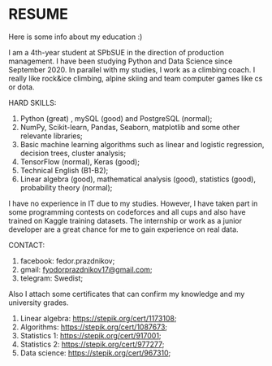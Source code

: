 # RESUME
Here is some info about my education :)

I am a 4th-year student at SPbSUE in the direction of production management. I have been studying Python and Data Science since September 2020. In parallel with my studies, I work as a climbing coach. I really like rock&ice climbing, alpine skiing and team computer games like cs or dota.

HARD SKILLS:
1) Python (great) , mySQL (good) and PostgreSQL (normal);
2) NumPy, Scikit-learn, Pandas, Seaborn, matplotlib and some other relevante libraries;
3) Basic machine learning algorithms such as linear and logistic regression, decision trees, cluster analysis;
4) TensorFlow (normal), Keras (good);
5) Technical English (B1-B2);
6) Linear algebra (good), mathematical analysis (good), statistics (good), probability theory (normal);

I have no experience in IT due to my studies. However, I have taken part in some programming contests on codeforces and all cups and also have trained on Kaggle training datasets. The internship or work as a junior developer are a great chance for me to gain experience on real data.

CONTACT:
1) facebook: fedor.prazdnikov;
2) gmail: fyodorprazdnikov17@gmail.com;
3) telegram: Swedist;

Also I attach some certificates that can confirm my knowledge and my university grades.
1) Linear algebra: https://stepik.org/cert/1173108;
2) Algorithms: https://stepik.org/cert/1087673;
3) Statistics 1: https://stepik.org/cert/917001;
4) Statistics 2: https://stepik.org/cert/977277;
5) Data science: https://stepik.org/cert/967310;
